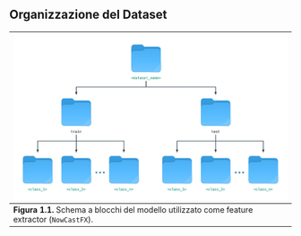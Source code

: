 ## Organizzazione del Dataset



| ![](https://github.com/FabioLanzi/PyNowCast/blob/master/resources/ds_tree.jpg) |
| -------------- |
| **Figura 1.1.** Schema a blocchi del modello utilizzato come feature extractor (`NowCastFX`).     |
